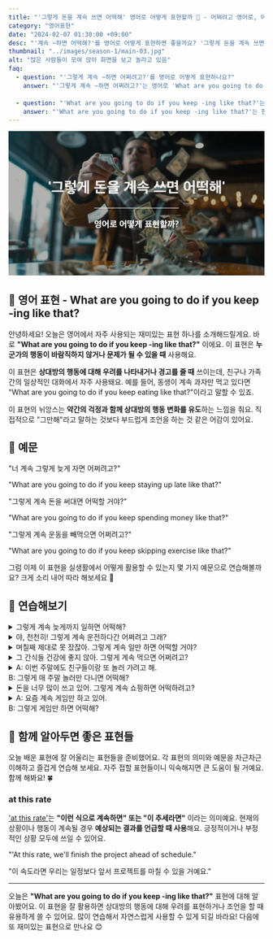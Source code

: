 ```yaml
---
title: "'그렇게 돈을 계속 쓰면 어떡해' 영어로 어떻게 표현할까 💸 - 어쩌려고 영어로, 어떡해 영어로"
category: "영어표현"
date: "2024-02-07 01:30:00 +09:00"
desc: "'계속 ~하면 어떡해?'를 영어로 어떻게 표현하면 좋을까요? '그렇게 돈을 계속 쓰면 어떡해?', '그렇게 건강을 소홀히 하면 어떡해?' 등을 영어로 표현하는 법을 배워봅시다. 다양한 예문을 통해서 연습하고 본인의 표현으로 만들어 보세요."
thumbnail: "../images/season-1/main-03.jpg"
alt: "많은 사람들이 모여 앉아 화면을 보고 놀라고 있음"
faq:
  - question: "'그렇게 계속 ~하면 어쩌려고?'를 영어로 어떻게 표현하나요?"
    answer: "'그렇게 계속 ~하면 어쩌려고?'는 영어로 'What are you going to do if you keep -ing like that?'로 표현할 수 있습니다. 이 표현은 상대방의 행동에 대한 우려나 경고를 나타낼 때 사용됩니다."

  - question: "'What are you going to do if you keep -ing like that?'는 어떤 의미인가요?"
    answer: "'What are you going to do if you keep -ing like that?'는 한국어로 '그렇게 계속 ~하면 어쩌려고?'라는 의미입니다. 이 표현은 누군가의 행동이 바람직하지 않거나 문제가 될 수 있을 때 사용하며, 상대방에게 행동 변화를 유도하는 뉘앙스를 담고 있습니다."
---
```


![그렇게 돈을 계속 쓰면 어떡해 영어표현](../images/season-1/main-03.jpg)

## 🌟 영어 표현 - What are you going to do if you keep -ing like that?

안녕하세요! 오늘은 영어에서 자주 사용되는 재미있는 표현 하나를 소개해드릴게요. 바로 **"What are you going to do if you keep -ing like that?"** 이에요. 이 표현은 **누군가의 행동이 바람직하지 않거나 문제가 될 수 있을 때** 사용해요.

이 표현은 **상대방의 행동에 대해 우려를 나타내거나 경고를 줄 때** 쓰이는데, 친구나 가족 간의 일상적인 대화에서 자주 사용돼요. 예를 들어, 동생이 계속 과자만 먹고 있다면 "What are you going to do if you keep eating like that?"이라고 말할 수 있죠.

이 표현의 뉘앙스는 **약간의 걱정과 함께 상대방의 행동 변화를 유도**하는 느낌을 줘요. 직접적으로 "그만해"라고 말하는 것보다 부드럽게 조언을 하는 것 같은 어감이 있어요.

<script async src="https://pagead2.googlesyndication.com/pagead/js/adsbygoogle.js?client=ca-pub-1465612013356152"
     crossorigin="anonymous"></script>
<!-- engple-horizontal-ad -->

<ins class="adsbygoogle"
     style="display:block"
     data-ad-client="ca-pub-1465612013356152"
     data-ad-slot="2106896038"
     data-ad-format="auto"
     data-full-width-responsive="true"></ins>

<script>
     (adsbygoogle = window.adsbygoogle || []).push({});
</script>

## 📖 예문

"너 계속 그렇게 늦게 자면 어쩌려고?"

"What are you going to do if you keep staying up late like that?"

"그렇게 계속 돈을 써대면 어떡할 거야?"

"What are you going to do if you keep spending money like that?"

"그렇게 계속 운동을 빼먹으면 어쩌려고?"

"What are you going to do if you keep skipping exercise like that?"

그럼 이제 이 표현을 실생활에서 어떻게 활용할 수 있는지 몇 가지 예문으로 연습해볼까요? 크게 소리 내어 따라 해보세요 🎤

## 💬 연습해보기

<details>
  <summary>그렇게 계속 늦게까지 일하면 어떡해?</summary>
  <span>What are you going to do if you keep working late like that?</span>
</details>

<details>
  <summary>야, 천천히! 그렇게 계속 운전하다간 어쩌려고 그래?</summary>
  <span>Hey, slow down! What are you going to do if you keep driving like that?</span>
</details>

<details>
  <summary>며칠째 제대로 못 잤잖아. 그렇게 계속 일만 하면 어떡할 거야?</summary>
  <span>You haven't slept properly in days. What are you going to do if you keep working like that?</span>
</details>

<details>
<summary>그 간식들 건강에 좋지 않아. 그렇게 계속 먹으면 어쩌려고?</summary>
<span>Those snacks aren't healthy. What are you going to do if you keep eating like that?</span>
</details>

<details>
  <summary>A: 이번 주말에도 친구들이랑 또 놀러 가려고 해.<br>B: 그렇게 매 주말 놀러만 다니면 어떡해?</summary>
  <span>A: I'm planning to go out with friends again this weekend.<br>B: What are you going to do if you keep going out every weekend like that?</span>
</details>

<details>
<summary>돈을 너무 많이 쓰고 있어. 그렇게 계속 쇼핑하면 어떡하려고?</summary>
<span>You're spending way too much. What are you going to do if you keep shopping like that?</span>
</details>

<details>
  <summary>A: 요즘 계속 게임만 하고 있어.<br>B: 그렇게 게임만 하면 어떡해?</summary>
  <span>A: Lately, I've been just playing games all the time.<br>B: What are you going to do if you keep playing games like that?</span>
</details>

## 🤝 함께 알아두면 좋은 표현들

오늘 배운 표현에 잘 어울리는 표현들을 준비했어요. 각 표현의 의미와 예문을 차근차근 이해하고 즐겁게 연습해 보세요. 자주 접할 표현들이니 익숙해지면 큰 도움이 될 거예요. 함께 해봐요! 🍀

### at this rate

<a href="/blog/이러다가-영어표현/">'at this rate'</a>는 **"이런 식으로 계속하면" 또는 "이 추세라면"** 이라는 의미예요. 현재의 상황이나 행동이 계속될 경우 **예상되는 결과를 언급할 때 사용**해요. 긍정적이거나 부정적인 상황 모두에 쓰일 수 있어요.

"'At this rate, we'll finish the project ahead of schedule."

"이 속도라면 우리는 일정보다 앞서 프로젝트를 마칠 수 있을 거예요."

---

오늘은 **"What are you going to do if you keep -ing like that?"** 표현에 대해 알아봤어요. 이 표현을 잘 활용하면 상대방의 행동에 대해 우려를 표현하거나 조언을 할 때 유용하게 쓸 수 있어요. 많이 연습해서 자연스럽게 사용할 수 있게 되길 바라요! 다음에 또 재미있는 표현으로 만나요 😊
